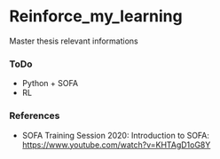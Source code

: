 # Reinforce_my_learning
Master thesis relevant informations

### ToDo
- Python + SOFA
- RL 

### References
- SOFA Training Session 2020: Introduction to SOFA: https://www.youtube.com/watch?v=KHTAgD1oG8Y
